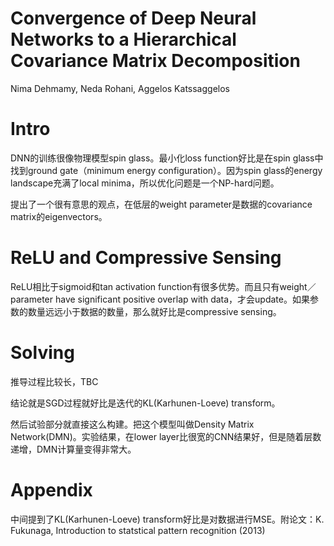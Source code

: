 # Convergence of Deep Neural Networks to a Hierarchical Covariance Matrix Decomposition

Nima Dehmamy, Neda Rohani, Aggelos Katssaggelos

# Intro

DNN的训练很像物理模型spin glass。最小化loss function好比是在spin glass中找到ground gate（minimum energy configuration）。因为spin glass的energy landscape充满了local minima，所以优化问题是一个NP-hard问题。

提出了一个很有意思的观点，在低层的weight parameter是数据的covariance matrix的eigenvectors。

# ReLU and Compressive Sensing

ReLU相比于sigmoid和tan activation function有很多优势。而且只有weight／parameter have significant positive overlap with data，才会update。如果参数的数量远远小于数据的数量，那么就好比是compressive sensing。

# Solving

推导过程比较长，TBC

结论就是SGD过程就好比是迭代的KL(Karhunen-Loeve) transform。

然后试验部分就直接这么构建。把这个模型叫做Density Matrix Network(DMN)。实验结果，在lower layer比很宽的CNN结果好，但是随着层数递增，DMN计算量变得非常大。

# Appendix

中间提到了KL(Karhunen-Loeve) transform好比是对数据进行MSE。附论文：K. Fukunaga, Introduction to statstical pattern recognition (2013)